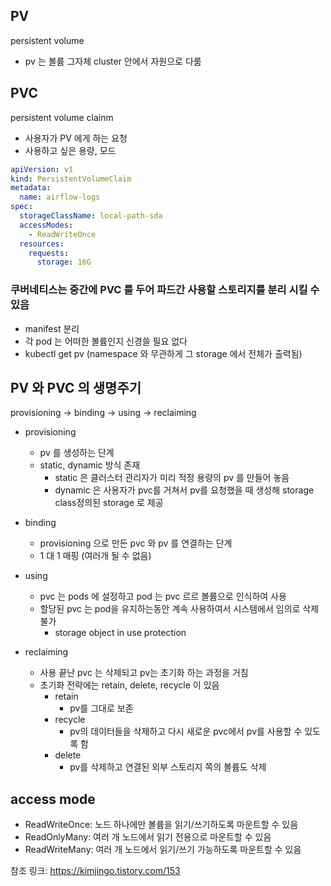 ## PV

persistent volume
- pv 는 볼륨 그자체 cluster 안에서 자원으로 다룸
  

## PVC

persistent volume clainm
- 사용자가 PV 에게 하는 요청
- 사용하고 싶은 용량, 모드

```yaml
apiVersion: v1
kind: PersistentVolumeClaim
metadata:
  name: airflow-logs
spec:
  storageClassName: local-path-sda
  accessModes:
    - ReadWriteOnce
  resources:
    requests:
      storage: 16G
```

### 쿠버네티스는 중간에 PVC 를 두어 파드간 사용할 스토리지를 분리 시킬 수 있음
- manifest 분리
- 각 pod 는 어떠한 볼륨인지 신경쓸 필요 없다
- kubectl get pv (namespace 와 무관하게 그 storage 에서 전체가 출력됨)



## PV 와 PVC 의 생명주기

provisioning -> binding -> using -> reclaiming


- provisioning
  - pv 를 생성하는 단계
  - static, dynamic 방식 존재
    - static 은 클러스터 관리자가 미리 적정 용량의  pv 를 만들어 놓음
    - dynamic 은 사용자가 pvc를 거쳐서 pv를 요청했을 때 생성해 storage class정의된 storage 로 제공
- binding
  - provisioning 으로 만든 pvc 와 pv 를 연결하는 단계
  - 1 대 1 매핑 (여러개 될 수 없음)
- using
  - pvc 는 pods 에 설정하고  pod 는 pvc 르르 볼륨으로 인식하여 사용
  - 할당된 pvc 는  pod을 유지하는동안 계속 사용하여서 시스템에서 임의로 삭제 불가
    - storage object in use protection

- reclaiming
  - 사용 끝난 pvc 는 삭제되고 pv는 초기화 하는 과정을 거침
  - 초기화 전략에는 retain, delete, recycle 이 있음
    - retain
      - pv를 그대로 보존
    - recycle
      - pv의 데이터들을 삭제하고 다시 새로운 pvc에서 pv를 사용할 수 있도록 함
    - delete
      - pv를 삭제하고 연결된 외부 스토리지 쪽의 볼륨도 삭제

## access mode

- ReadWriteOnce: 노드 하나에만 볼륨을 읽기/쓰기하도록 마운트할 수 있음
- ReadOnlyMany: 여러 개 노드에서 읽기 전용으로 마운트할 수 있음
- ReadWriteMany: 여러 개 노드에서 읽기/쓰기 가능하도록 마운트할 수 있음



참조 링크: https://kimjingo.tistory.com/153